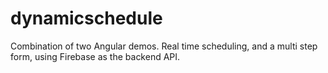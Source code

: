 # dynamicschedule
Combination of two Angular demos. Real time scheduling, and a multi step form, using Firebase as the backend API.

